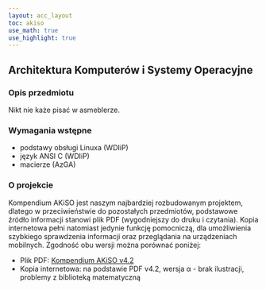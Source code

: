```yaml
---
layout: acc_layout
toc: akiso
use_math: true
use_highlight: true
---
```


Architektura Komputerów i Systemy Operacyjne
---
### Opis przedmiotu

Nikt nie każe pisać w asmeblerze.

### Wymagania wstępne

* podstawy obsługi Linuxa (WDIiP)
* język ANSI C (WDIiP)
* macierze (AzGA)

### O projekcie

Kompendium AKiSO jest naszym najbardziej rozbudowanym projektem, dlatego w przeciwieństwie do pozostałych przedmiotów, podstawowe źródło informacji stanowi plik PDF (wygodniejszy do druku i czytania).
Kopia internetowa pełni natomiast jedynie funkcję pomocniczą, dla umożliwienia szybkiego sprawdzenia informacji oraz przeglądania na urządzeniach mobilnych.
Zgodność obu wersji można porównać poniżej:

* Plik PDF: <a href="{{ site.baseurl }}/pdfs/sem3/akiso_opus_magnum_v6503.pdf">Kompendium AKiSO v4.2</a>
* Kopia internetowa: na podstawie PDF v4.2, wersja α - brak ilustracji, problemy z biblioteką matematyczną